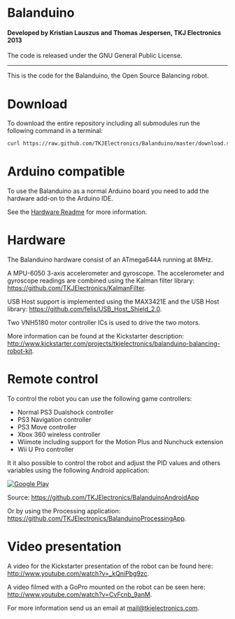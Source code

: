 # Balanduino
#### Developed by Kristian Lauszus and Thomas Jespersen, TKJ Electronics 2013

The code is released under the GNU General Public License.
_________

This is the code for the Balanduino, the Open Source Balancing robot.

# Download

To download the entire repository including all submodules run the following command in a terminal:

```sh
curl https://raw.github.com/TKJElectronics/Balanduino/master/download.sh | sh
```

# Arduino compatible

To use the Balanduino as a normal Arduino board you need to add the hardware add-on to the Arduino IDE.

See the [Hardware Readme](Firmware/hardware/README.md) for more information.

# Hardware

The Balanduino hardware consist of an ATmega644A running at 8MHz.

A MPU-6050 3-axis accelerometer and gyroscope.
The accelerometer and gyroscope readings are combined using the Kalman filter library: <https://github.com/TKJElectronics/KalmanFilter>.

USB Host support is implemented using the MAX3421E and the USB Host library: <https://github.com/felis/USB_Host_Shield_2.0>.

Two VNH5180 motor controller ICs is used to drive the two motors.

More information can be found at the Kickstarter description: <http://www.kickstarter.com/projects/tkjelectronics/balanduino-balancing-robot-kit>.

# Remote control

To control the robot you can use the following game controllers:

* Normal PS3 Dualshock controller
* PS3 Navigation controller
* PS3 Move controller
* Xbox 360 wireless controller
* Wiimote including support for the Motion Plus and Nunchuck extension
* Wii U Pro controller

It it also possible to control the robot and adjust the PID values and others variables using the following Android application:

[![Google Play](http://developer.android.com/images/brand/en_generic_rgb_wo_60.png)](http://play.google.com/store/apps/details?id=com.tkjelectronics.balanduino)

Source: <https://github.com/TKJElectronics/BalanduinoAndroidApp>

Or by using the Processing application: <https://github.com/TKJElectronics/BalanduinoProcessingApp>.

# Video presentation

A video for the Kickstarter presentation of the robot can be found here: <http://www.youtube.com/watch?v=_kQniPbg9zc>.

A video filmed with a GoPro mounted on the robot can be seen here: <http://www.youtube.com/watch?v=CvFcnb_9anM>.

For more information send us an email at <mail@tkjelectronics.com>.
